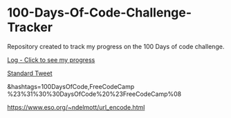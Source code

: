 # 100-Days-Of-Code-Challenge-Tracker  

Repository created to track my progress on the 100 Days of code challenge.

[Log - Click to see my progress](https://github.com/masterneme/100-Days-Of-Code-Challenge-Tracker/blob/main/log.md)

[Standard Tweet](https://twitter.com/intent/tweet?text=Day%20%3A%20%20pomodoros%20%2b%20revision%0d%0d%23%31%30%30DaysOfCode%20%23FreeCodeCamp)

&hashtags=100DaysOfCode,FreeCodeCamp
%23%31%30%30DaysOfCode%20%23FreeCodeCamp%08

https://www.eso.org/~ndelmott/url_encode.html
